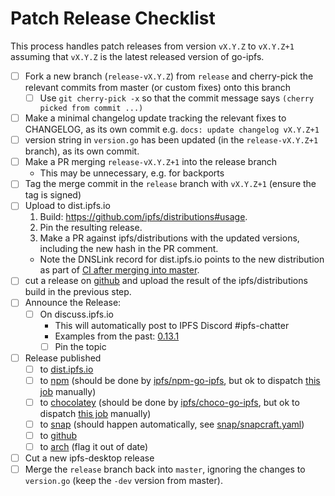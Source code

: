 # Patch Release Checklist

This process handles patch releases from version `vX.Y.Z` to `vX.Y.Z+1` assuming that `vX.Y.Z` is the latest released version of go-ipfs.
- [ ] Fork a new branch (`release-vX.Y.Z`) from `release` and cherry-pick the relevant commits from master (or custom fixes) onto this branch
  - [ ] Use `git cherry-pick -x` so that the commit message says `(cherry picked from commit ...)`
- [ ] Make a minimal changelog update tracking the relevant fixes to CHANGELOG, as its own commit e.g. `docs: update changelog vX.Y.Z+1`
- [ ] version string in `version.go` has been updated (in the `release-vX.Y.Z+1` branch), as its own commit. 
- [ ] Make a PR merging `release-vX.Y.Z+1` into the release branch
  - This may be unnecessary, e.g. for backports
- [ ] Tag the merge commit in the `release` branch with `vX.Y.Z+1` (ensure the tag is signed)
- [ ] Upload to dist.ipfs.io
  1. Build: https://github.com/ipfs/distributions#usage.
  2. Pin the resulting release.
  3. Make a PR against ipfs/distributions with the updated versions, including the new hash in the PR comment.
  - Note the DNSLink record for dist.ipfs.io points to the new distribution as part of [CI after merging into master](https://github.com/ipfs/distributions/blob/master/.github/workflows/main.yml#L154).
- [ ] cut a release on [github](https://github.com/ipfs/go-ipfs/releases) and upload the result of the ipfs/distributions build in the previous step.
- [ ] Announce the Release:
  - [ ] On discuss.ipfs.io
    - This will automatically post to IPFS Discord #ipfs-chatter
    - Examples from the past: [0.13.1](https://discuss.ipfs.io/t/go-ipfs-v0-13-1-has-been-released/14599)
    - [ ] Pin the topic
- [ ] Release published
  - [ ] to [dist.ipfs.io](https://dist.ipfs.io)
  - [ ] to [npm](https://www.npmjs.com/package/go-ipfs) (should be done by [ipfs/npm-go-ipfs](https://github.com/ipfs/npm-go-ipfs), but ok to dispatch [this job](https://github.com/ipfs/npm-go-ipfs/actions/workflows/main.yml) manually)
  - [ ] to [chocolatey](https://chocolatey.org/packages/go-ipfs) (should be done by [ipfs/choco-go-ipfs](https://github.com/ipfs/choco-go-ipfs/), but ok to dispatch [this job](https://github.com/ipfs/choco-go-ipfs/actions/workflows/main.yml) manually)
  - [ ] to [snap](https://snapcraft.io/ipfs) (should happen automatically, see [snap/snapcraft.yaml](https://github.com/ipfs/go-ipfs/blob/master/snap/snapcraft.yaml))
  - [ ] to [github](https://github.com/ipfs/go-ipfs/releases)
  - [ ] to [arch](https://www.archlinux.org/packages/community/x86_64/go-ipfs/) (flag it out of date)
- [ ] Cut a new ipfs-desktop release
- [ ] Merge the `release` branch back into `master`, ignoring the changes to `version.go` (keep the `-dev` version from master).
